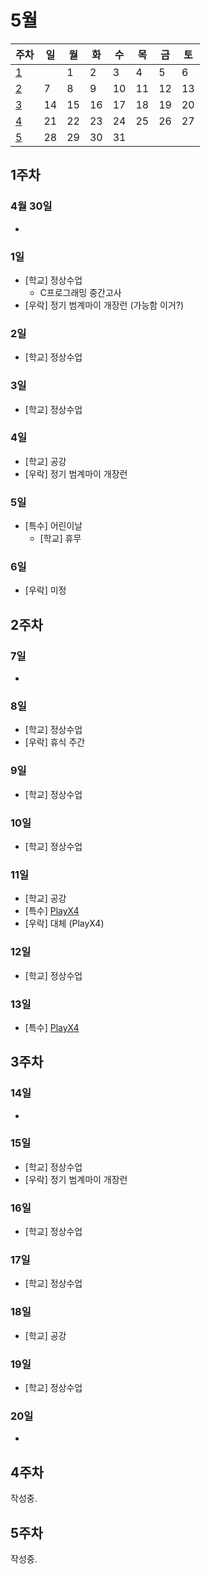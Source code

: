 # 5월

| 주차 | 일 | 월 | 화 | 수 | 목 | 금 | 토 |
| --- | --- | --- | --- | --- | --- | --- | --- |
| [1](#1주차) | | 1 | 2 | 3 | 4 | 5 | 6 |
| [2](#2주차) | 7 | 8 | 9 | 10 | 11 | 12 | 13 |
| [3](#3주차) | 14 | 15 | 16 | 17 | 18 | 19 | 20 |
| [4](#4주차) | 21 | 22 | 23 | 24 | 25 | 26 | 27 |
| [5](#5주차) | 28 | 29 | 30 | 31 | | | |

## 1주차
### 4월 30일
-

### 1일
- \[학교\] 정상수업
  * C프로그래밍 중간고사
- \[우락\] 정기 범계마이 개장런 (가능함 이거?)

### 2일
- \[학교\] 정상수업

### 3일
- \[학교\] 정상수업

### 4일
- \[학교\] 공강
- \[우락\] 정기 범계마이 개장런

### 5일
- \[특수\] 어린이날
  * \[학교\] 휴무

### 6일
- \[우락\] 미정

## 2주차
### 7일
-

### 8일
- \[학교\] 정상수업
- \[우락\] 휴식 주간

### 9일
- \[학교\] 정상수업

### 10일
- \[학교\] 정상수업

### 11일
- \[학교\] 공강
- \[특수\] [PlayX4](./playx4/index.md#11일)
- \[우락\] 대체 (PlayX4)

### 12일
- \[학교\] 정상수업

### 13일
- \[특수\] [PlayX4](./playx4/index.md#13일)

## 3주차
### 14일
-

### 15일
- \[학교\] 정상수업
- \[우락\] 정기 범계마이 개장런

### 16일
- \[학교\] 정상수업

### 17일
- \[학교\] 정상수업

### 18일
- \[학교\] 공강

### 19일
- \[학교\] 정상수업

### 20일
-

## 4주차
작성중.

## 5주차
작성중.
